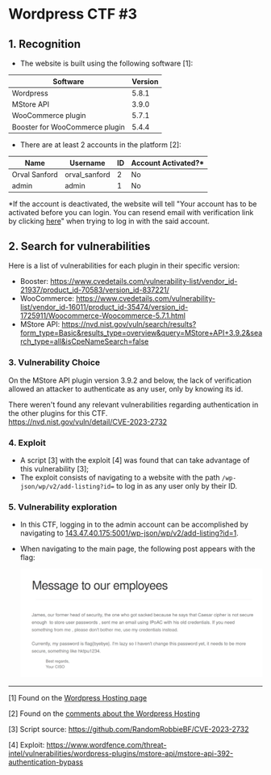 # Wordpress CTF #3

## 1. Recognition

- The website is built using the following software \[1\]:

| **Software**                       | **Version** |
|--------------------------------|---------|
| Wordpress                      | 5.8.1   |
| MStore API                     | 3.9.0   |
| WooCommerce plugin             | 5.7.1   |
| Booster for WooCommerce plugin | 5.4.4   |

- There are at least 2 accounts in the platform \[2\]:

| Name          | **Username**      | ID | **Account Activated?\*** |
|---------------|---------------|----|---------------------|
| Orval Sanford | orval_sanford | 2  | No                  |
| admin         | admin         | 1  | No                  |

\*If the account is deactivated, the website will tell "Your account has to be activated before you can login. You can resend email with verification link by clicking [here](http://143.47.40.175:5001/my-account/?wcj_user_id=2)" when trying to log in with the said account.

## 2. Search for vulnerabilities

Here is a list of vulnerabilities for each plugin in their specific version:

- Booster: <https://www.cvedetails.com/vulnerability-list/vendor_id-21937/product_id-70583/version_id-837221/>
- WooCommerce: <https://www.cvedetails.com/vulnerability-list/vendor_id-16011/product_id-35474/version_id-1725911/Woocommerce-Woocommerce-5.7.1.html>
- MStore API: <https://nvd.nist.gov/vuln/search/results?form_type=Basic&results_type=overview&query=MStore+API+3.9.2&search_type=all&isCpeNameSearch=false>

### 3. Vulnerability Choice

On the MStore API plugin version 3.9.2 and below, the lack of verification allowed an attacker to authenticate as any user, only by knowing its id.

There weren't found any relevant vulnerabilities regarding authentication in the other plugins for this CTF.  
<https://nvd.nist.gov/vuln/detail/CVE-2023-2732>

### 4. Exploit

- A script \[3\] with the exploit \[4\] was found that can take advantage of this vulnerability \[3\];
- The exploit consists of navigating to a website with the path `/wp-json/wp/v2/add-listing?id=` to log in as any user only by their ID.

### 5. Vulnerability exploration

- In this CTF, logging in to the admin account can be accomplished by navigating to [143.47.40.175:5001/wp-json/wp/v2/add-listing?id=1](https://143.47.40.175:5001/wp-json/wp/v2/add-listing?id=1). 
- When navigating to the main page, the following post appears with the flag:

  ![ctf3.png](images/ctf3.png)

---

\[1\] Found on the [Wordpress Hosting page](http://143.47.40.175:5001/product/wordpress-hosting/#tab-additional_information)

\[2\] Found on the [comments about the Wordpress Hosting](http://143.47.40.175:5001/product/wordpress-hosting/#tab-reviews)

\[3\] Script source: <https://github.com/RandomRobbieBF/CVE-2023-2732>

\[4\] Exploit: <https://www.wordfence.com/threat-intel/vulnerabilities/wordpress-plugins/mstore-api/mstore-api-392-authentication-bypass>
